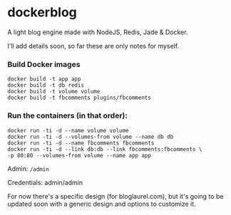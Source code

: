 dockerblog
==========

A light blog engine made with NodeJS, Redis, Jade &amp; Docker.

I'll add details soon, so far these are only notes for myself.

### Build Docker images

```shell
docker build -t app app
docker build -t db redis
docker build -t volume volume
docker build -t fbcomments plugins/fbcomments
```

### Run the containers (in that order):

```shell
docker run -ti -d --name volume volume
docker run -ti -d --volumes-from volume --name db db
docker run -ti -d --name fbcomments fbcomments
docker run -ti -d --link db:db --link fbcomments:fbcomments \
-p 80:80 --volumes-from volume --name app app
```

Admin: `/admin`

Credentials: admin/admin

For now there's a specific design (for bloglaurel.com), but it's going to be updated soon with a generic design and options to customize it.